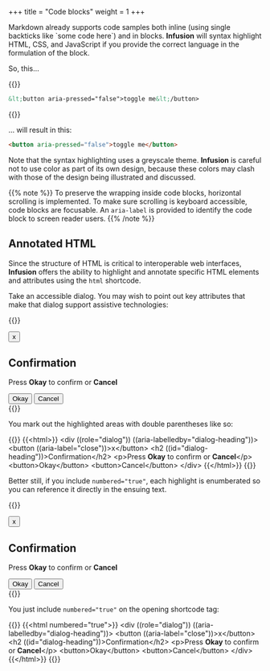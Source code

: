 +++
title = "Code blocks"
weight = 1
+++

Markdown already supports code samples both inline (using single backticks like \`some code here\`) and in blocks. **Infusion** will syntax highlight HTML, CSS, and JavaScript if you provide the correct language in the formulation of the block.

So, this&hellip;

{{<codeBlock>}}
```html
&lt;button aria-pressed="false">toggle me&lt;/button>
```
{{</codeBlock>}}

&hellip; will result in this:

```html
<button aria-pressed="false">toggle me</button>
```

Note that the syntax highlighting uses a greyscale theme. **Infusion** is careful not to use color as part of its own design, because these colors may clash with those of the design being illustrated and discussed.

{{% note %}}
To preserve the wrapping inside code blocks, horizontal scrolling is implemented. To make sure scrolling is keyboard accessible, code blocks are focusable. An `aria-label` is provided to identify the code block to screen reader users.
{{% /note %}}

## Annotated HTML

Since the structure of HTML is critical to interoperable web interfaces, **Infusion** offers the ability to highlight and annotate specific HTML elements and attributes using the `html` shortcode.

Take an accessible dialog. You may wish to point out key attributes that make that dialog support assistive technologies:

{{<html>}}
<div ((role="dialog")) ((aria-labelledby="dialog-heading"))>
  <button ((aria-label="close"))>x</button>
  <h2 ((id="dialog-heading"))>Confirmation</h2>
  <p>Press <strong>Okay</strong> to confirm or <strong>Cancel</strong></p>
  <button>Okay</button>
  <button>Cancel</button>
</div>
{{</html>}}

You mark out the highlighted areas with double parentheses like so:

{{<codeBlock>}}
&#x7b;{&lt;html>}}
&lt;div ((role="dialog")) ((aria-labelledby="dialog-heading"))>
  &lt;button ((aria-label="close"))>x&lt;/button>
  &lt;h2 ((id="dialog-heading"))>Confirmation&lt;/h2>
  &lt;p>Press <strong>Okay</strong> to confirm or <strong>Cancel</strong>&lt;/p>
  &lt;button>Okay&lt;/button>
  &lt;button>Cancel&lt;/button>
&lt;/div>
&#x7b;{&lt;/html>}}
{{</codeBlock>}}

Better still, if you include `numbered="true"`, each highlight is enumberated so you can reference it directly in the ensuing text.

{{<html numbered="true">}}
<div ((role="dialog")) ((aria-labelledby="dialog-heading"))>
  <button ((aria-label="close"))>x</button>
  <h2 ((id="dialog-heading"))>Confirmation</h2>
  <p>Press <strong>Okay</strong> to confirm or <strong>Cancel</strong></p>
  <button>Okay</button>
  <button>Cancel</button>
</div>
{{</html>}}

You just include `numbered="true"` on the opening shortcode tag:

{{<codeBlock>}}
&#x7b;{&lt;html numbered="true">}}
&lt;div ((role="dialog")) ((aria-labelledby="dialog-heading"))>
  &lt;button ((aria-label="close"))>x&lt;/button>
  &lt;h2 ((id="dialog-heading"))>Confirmation&lt;/h2>
  &lt;p>Press <strong>Okay</strong> to confirm or <strong>Cancel</strong>&lt;/p>
  &lt;button>Okay&lt;/button>
  &lt;button>Cancel&lt;/button>
&lt;/div>
&#x7b;{&lt;/html>}}
{{</codeBlock>}}
